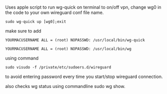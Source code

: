 Uses apple script to run wg-quick on terminal to on/off vpn, 
change wg0 in the code to your own wireguard conf file name.

```sudo wg-quick up [wg0];exit```

make sure to add 

```YOURMACUSERNAME ALL = (root) NOPASSWD: /usr/local/bin/wg-quick```

```YOURMACUSERNAME ALL = (root) NOPASSWD: /usr/local/bin/wg```

using command

```sudo visudo -f /private/etc/sudoers.d/wireguard```

to avoid entering password every time you start/stop wireguard connection.

also checks wg status using commandline sudo wg show.
